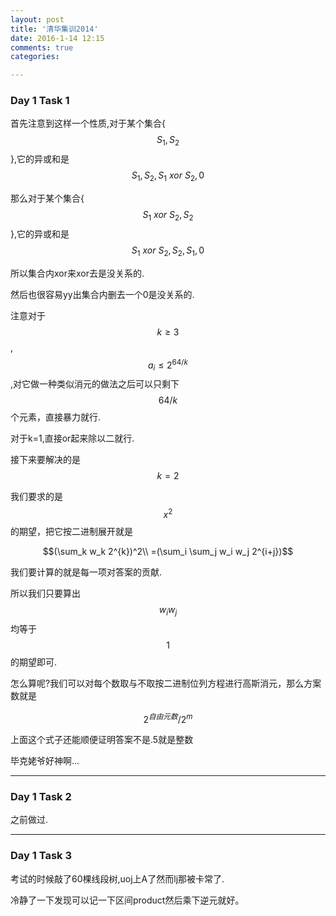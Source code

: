 ```yaml
---
layout: post
title: '清华集训2014'
date: 2016-1-14 12:15
comments: true
categories:

---
```


<script type="text/javascript" src="http://cdn.mathjax.org/mathjax/latest/MathJax.js?config=default"></script>

### Day 1 Task 1

首先注意到这样一个性质,对于某个集合{$$S_1,S_2$$},它的异或和是$$S_1,S_2,S_1 ~ xor ~ S_2,0$$

那么对于某个集合{$$S_1 ~ xor ~ S_2,S_2$$},它的异或和是$$S_1 ~ xor ~ S_2,S_2,S_1,0$$

所以集合内xor来xor去是没关系的.

然后也很容易yy出集合内删去一个0是没关系的.

注意对于$$k\geq 3$$,$$a_i \leq 2^{64/k}$$,对它做一种类似消元的做法之后可以只剩下$$64/k$$个元素，直接暴力就行.

对于k=1,直接or起来除以二就行.

接下来要解决的是$$k=2$$

我们要求的是$$x^2$$的期望，把它按二进制展开就是

$$(\sum_k w_k 2^{k})^2\\
=(\sum_i \sum_j w_i w_j 2^{i+j})$$

我们要计算的就是每一项对答案的贡献.

所以我们只要算出$$w_i w_j$$均等于$$1$$的期望即可.

怎么算呢?我们可以对每个数取与不取按二进制位列方程进行高斯消元，那么方案数就是

$$2^{自由元数}/2^{m}$$

上面这个式子还能顺便证明答案不是.5就是整数

毕克姥爷好神啊...

---

### Day 1 Task 2

之前做过.

---

### Day 1 Task 3

考试的时候敲了60棵线段树,uoj上A了然而lj那被卡常了.

冷静了一下发现可以记一下区间product然后乘下逆元就好。
